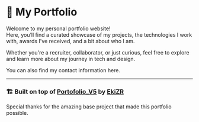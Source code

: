 # 💼 My Portfolio

Welcome to my personal portfolio website!  
Here, you’ll find a curated showcase of my projects, the technologies I work with, awards I've received, and a bit about who I am.

Whether you're a recruiter, collaborator, or just curious, feel free to explore and learn more about my journey in tech and design.

You can also find my contact information here.

---

### 🏗️ Built on top of [Portofolio_V5](https://github.com/EkiZR/Portofolio_V5) by [EkiZR](https://github.com/EkiZR)  
Special thanks for the amazing base project that made this portfolio possible.